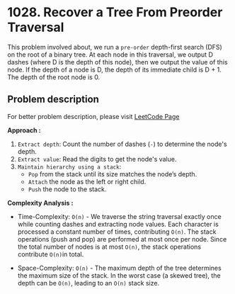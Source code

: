 # 1028. Recover a Tree From Preorder Traversal

This problem involved about, we run a `pre-order` depth-first search (DFS) on the root of a binary tree.
At each node in this traversal, we output D dashes (where D is the depth of this node), then we output the value of this node. If the depth of a node is D, the depth of its immediate child is D + 1. The depth of the root node is 0.

## Problem description

For better problem description, please visit [LeetCode Page](https://leetcode.com/problems/recover-a-tree-from-preorder-traversal/description)

**Approach :**<br/>

1. `Extract depth`: Count the number of dashes (`-`) to determine the node's depth.
2. `Extract value`: Read the digits to get the node's value.
3. `Maintain hierarchy using a stack`:
    - `Pop` from the stack until its size matches the node’s depth.
    - `Attach` the node as the left or right child.
    - `Push` the node to the stack.

**Complexity Analysis :**<br/>

-   Time-Complexity: `O(n)` - We traverse the string traversal exactly once while counting dashes and extracting node values. Each character is processed a constant number of times, contributing `O(n)`. The stack operations (push and pop) are performed at most once per node. Since the total number of nodes is at most `O(n)`, the stack operations contribute `O(n)`in total.

-   Space-Complexity: `O(n)` - The maximum depth of the tree determines the maximum size of the stack. In the worst case (a skewed tree), the depth can be `O(n)`, leading to an `O(n)` stack size.
